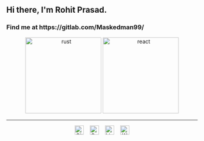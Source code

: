 <p align='justify'> 
  <h2>
    Hi there, I'm Rohit Prasad.
    &nbsp; &nbsp;
    <img src="https://maskedman-visitor-badge.glitch.me/badge?page_id=Maskedman99.Maskedman99" alt=""/>
  </h2>
</p>

<p>
  <h3>
    Find me at https://gitlab.com/Maskedman99/
  </h3>
</p>

<p align = "center">
  <img src="https://raw.githubusercontent.com/Maskedman99/Maskedman99/master/rust.svg?sanitize=true" width="200" alt="rust"/> 
  <img src="https://raw.githubusercontent.com/Maskedman99/Maskedman99/master/react.svg?sanitize=true" width="200" alt="react"/>
</p>

 ---

<p align='center'>
  <a href="https://gitlab.com/Maskedman99"><img height="24" alt="Gitlab" src="https://raw.githubusercontent.com/Maskedman99/Maskedman99/master/gitlab.svg"></a>
  &nbsp;&nbsp;
  <a href="https://codepen.io/Maskedman99/pens/"><img height="24" alt="CodePen" src="https://raw.githubusercontent.com/Maskedman99/Maskedman99/master/codepen.svg"></a>
  &nbsp;&nbsp;
  <a href="https://www.linkedin.com/in/rohit-prasad-819a8015a/"><img height="24" alt="LinkedIn" src="https://raw.githubusercontent.com/Maskedman99/Maskedman99/master/linkedIn.svg"></a>
  &nbsp;&nbsp;
  <a href="https://maskedman99.github.io/"><img height="24" alt="Website" src="https://raw.githubusercontent.com/Maskedman99/Maskedman99/master/externalLink.svg"></a>
</p>

